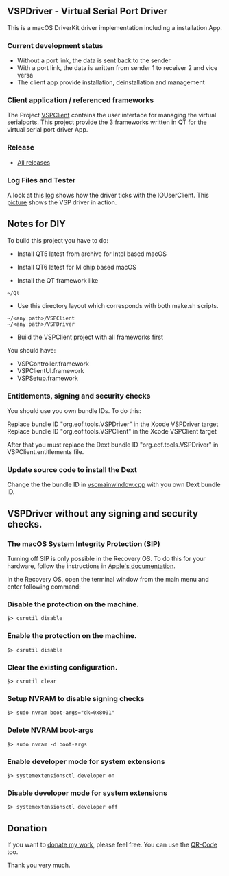 ## VSPDriver - Virtual Serial Port Driver

This is a macOS DriverKit driver implementation including
a installation App.
 
### Current development status

- Without a port link, the data is sent back to the sender
- With a port link, the data is written from sender 1 to receiver 2 and vice versa
- The client app provide installation, deinstallation and management

### Client application / referenced frameworks
The Project [VSPClient](https://github.com/britus/VSPClient) contains the user interface 
for managing the virtual serialports. This project provide the 3 frameworks written in 
QT for the virtual serial port driver App.

### Release

- [All releases](https://github.com/britus/VSPClient/releases)

### Log Files and Tester

A look at this [log](https://github.com/britus/VSPDriver/blob/master/VSPDriver-Full.log) shows how the driver ticks with the IOUserClient.
This [picture](https://github.com/britus/VSPDriver/blob/master/VSPDriver-Tester.jpg) shows the VSP driver in action.

## Notes for DIY

To build this project you have to do:

- Install QT5 latest from archive for Intel based macOS
- Install QT6 latest for M chip based macOS

- Install the QT framework like
```
~/Qt
```

- Use this directory layout which corresponds with both make.sh scripts.
```
~/<any path>/VSPClient
~/<any path>/VSPDriver
```

- Build the VSPClient project with all frameworks first

You should have:
* VSPController.framework
* VSPClientUI.framework
* VSPSetup.framework

### Entitlements, signing and security checks

You should use you own bundle IDs. To do this:

Replace bundle ID "org.eof.tools.VSPDriver" in the Xcode VSPDriver target
Replace bundle ID "org.eof.tools.VSPClient" in the Xcode VSPClient target

After that you must replace the Dext bundle ID "org.eof.tools.VSPDriver" in 
VSPClient.entitlements file.

### Update source code to install the Dext

Change the the bundle ID in [vscmainwindow.cpp](https://github.com/britus/VSPClient/blob/469c8c5c9cfe79e8b9656f229e3d72b667c441d4/VSPClient/ui/vscmainwindow.cpp#L43)
with you own Dext bundle ID.

## VSPDriver without any signing and security checks.

### The macOS System Integrity Protection (SIP)

Turning off SIP is only possible in the Recovery OS. To do this for your 
hardware, follow the instructions in [Apple's documentation](https://duckduckgo.com/?q=Turning+off+SIP).

In the Recovery OS, open the terminal window from the main menu and enter 
following command:

### Disable the protection on the machine. 

```
$> csrutil disable
```

### Enable the protection on the machine.

```
$> csrutil disable
```

### Clear the existing configuration.

```
$> csrutil clear
```

### Setup NVRAM to disable signing checks

```
$> sudo nvram boot-args="dk=0x8001"
```

### Delete NVRAM boot-args

```
$> sudo nvram -d boot-args
```

### Enable developer mode for system extensions

```
$> systemextensionsctl developer on
```

### Disable developer mode for system extensions

```
$> systemextensionsctl developer off
```

## Donation

If you want to [donate my work](https://www.paypal.com/donate/?hosted_button_id=4QZT5YLGGW7S4), please feel free.
You can use the [QR-Code](https://github.com/britus/VSPDriver/blob/master/VSPDriver-Donate_Please.png) too.

Thank you very much.
